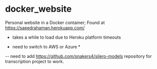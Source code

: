 # docker_website
Personal website in a Docker container; Found at https://saeedrahaman.herokuapp.com/
- takes a while to load due to Heroku platform timeouts
* need to switch to AWS or Azure *

-- need to add https://github.com/snakers4/silero-models repository for transcription project to work.
